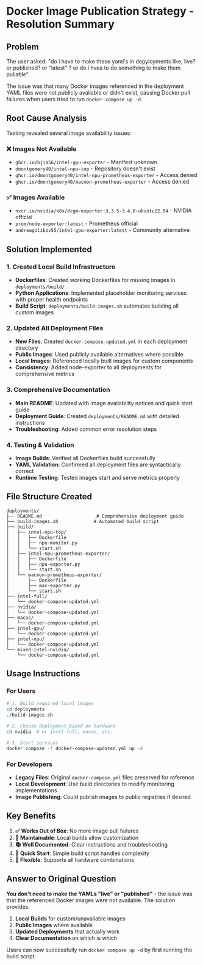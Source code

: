# Docker Image Publication Strategy - Resolution Summary

## Problem
The user asked: "do i have to make these yaml's in depyloyments like, live? or published? or "latest" ? or do i hvea to do something to make them pullable"

The issue was that many Docker images referenced in the deployment YAML files were not publicly available or didn't exist, causing Docker pull failures when users tried to run `docker-compose up -d`.

## Root Cause Analysis
Testing revealed several image availability issues:

### ❌ Images Not Available
- `ghcr.io/bjia56/intel-gpu-exporter` - Manifest unknown
- `dmontgomery40/intel-npu-top` - Repository doesn't exist  
- `ghcr.io/dmontgomery40/intel-npu-prometheus-exporter` - Access denied
- `ghcr.io/dmontgomery40/macmon-prometheus-exporter` - Access denied

### ✅ Images Available
- `nvcr.io/nvidia/k8s/dcgm-exporter:3.3.5-3.4.0-ubuntu22.04` - NVIDIA official
- `prom/node-exporter:latest` - Prometheus official
- `andrewgolikov55/intel-gpu-exporter:latest` - Community alternative

## Solution Implemented

### 1. Created Local Build Infrastructure
- **Dockerfiles**: Created working Dockerfiles for missing images in `deployments/build/`
- **Python Applications**: Implemented placeholder monitoring services with proper health endpoints
- **Build Script**: `deployments/build-images.sh` automates building all custom images

### 2. Updated All Deployment Files
- **New Files**: Created `docker-compose-updated.yml` in each deployment directory
- **Public Images**: Used publicly available alternatives where possible
- **Local Images**: Referenced locally built images for custom components
- **Consistency**: Added node-exporter to all deployments for comprehensive metrics

### 3. Comprehensive Documentation
- **Main README**: Updated with image availability notices and quick start guide
- **Deployment Guide**: Created `deployments/README.md` with detailed instructions
- **Troubleshooting**: Added common error resolution steps

### 4. Testing & Validation
- **Image Builds**: Verified all Dockerfiles build successfully
- **YAML Validation**: Confirmed all deployment files are syntactically correct
- **Runtime Testing**: Tested images start and serve metrics properly

## File Structure Created
```
deployments/
├── README.md                    # Comprehensive deployment guide
├── build-images.sh             # Automated build script
├── build/
│   ├── intel-npu-top/
│   │   ├── Dockerfile
│   │   ├── npu-monitor.py
│   │   └── start.sh
│   ├── intel-npu-prometheus-exporter/
│   │   ├── Dockerfile
│   │   ├── npu-exporter.py
│   │   └── start.sh
│   └── macmon-prometheus-exporter/
│       ├── Dockerfile
│       ├── mac-exporter.py
│       └── start.sh
├── intel-full/
│   └── docker-compose-updated.yml
├── nvidia/
│   └── docker-compose-updated.yml
├── macos/
│   └── docker-compose-updated.yml
├── intel-gpu/
│   └── docker-compose-updated.yml
├── intel-npu/
│   └── docker-compose-updated.yml
└── mixed-intel-nvidia/
    └── docker-compose-updated.yml
```

## Usage Instructions

### For Users
```bash
# 1. Build required local images
cd deployments
./build-images.sh

# 2. Choose deployment based on hardware
cd nvidia  # or intel-full, macos, etc.

# 3. Start services
docker compose -f docker-compose-updated.yml up -d
```

### For Developers
- **Legacy Files**: Original `docker-compose.yml` files preserved for reference
- **Local Development**: Use build directories to modify monitoring implementations
- **Image Publishing**: Could publish images to public registries if desired

## Key Benefits
1. **✅ Works Out of Box**: No more image pull failures
2. **🔧 Maintainable**: Local builds allow customization
3. **📚 Well Documented**: Clear instructions and troubleshooting
4. **🏃 Quick Start**: Simple build script handles complexity
5. **🎯 Flexible**: Supports all hardware combinations

## Answer to Original Question
**You don't need to make the YAMLs "live" or "published"** - the issue was that the referenced Docker images were not available. The solution provides:

1. **Local Builds** for custom/unavailable images
2. **Public Images** where available 
3. **Updated Deployments** that actually work
4. **Clear Documentation** on which is which

Users can now successfully run `docker compose up -d` by first running the build script.